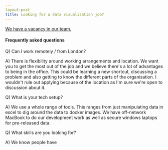 ```yaml
---
layout:post
title: Looking for a data visualisation job?
---
```


[We have a vacancy in our team.](https://www.civilservicejobs.service.gov.uk/csr/jobs.cgi?jcode=1622281) 

#### Frequently asked questions

Q) Can I work remotely / from London?

A) There is flexibility around working arrangements and location. We want you to get the most out of the job and we believe there's a lot of advantages to being in the office. This could be learning a new shortcut, discussing a problem and also getting to know the different parts of the organisation. I wouldn't rule out applying because of the location as I'm sure we're open to discussion about it.

Q) What is your tech setup?

A) We use a whole range of tools. This ranges from just manipulating data in excel to dig around the data to docker images. We have off-network MacBook to do our development work as well as secure windows laptops for pre-released data.

Q) What skills are you looking for?

A) We know people have